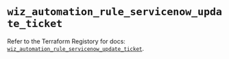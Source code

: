 # `wiz_automation_rule_servicenow_update_ticket`

Refer to the Terraform Registory for docs: [`wiz_automation_rule_servicenow_update_ticket`](https://registry.terraform.io/providers/rhizo-co/wiz/1.1.6/docs/resources/automation_rule_servicenow_update_ticket).
